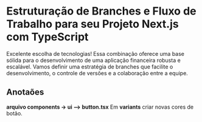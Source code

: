 # Estruturação de Branches e Fluxo de Trabalho para seu Projeto Next.js com TypeScript
Excelente escolha de tecnologias! Essa combinação oferece uma base sólida para o desenvolvimento de uma aplicação financeira robusta e escalável. Vamos definir uma estratégia de branches que facilite o desenvolvimento, o controle de versões e a colaboração entre a equipe.


## Anotaões

**arquivo components -> ui --> button.tsx**
    Em **variants** criar novas cores de botão.